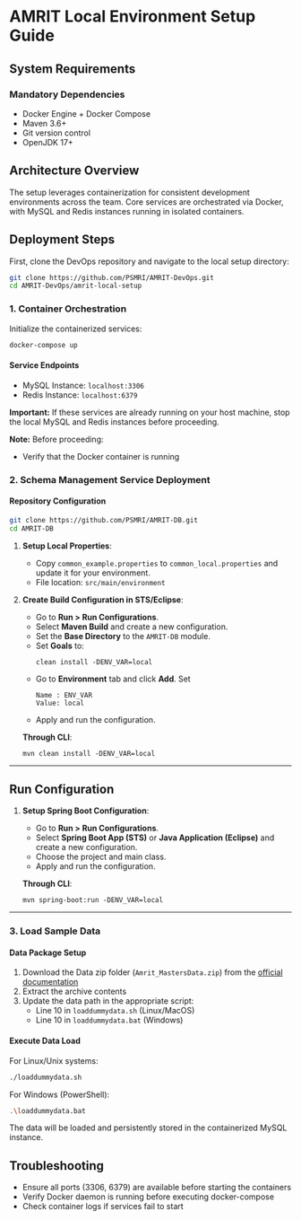 # AMRIT Local Environment Setup Guide

## System Requirements

### Mandatory Dependencies

- Docker Engine + Docker Compose
- Maven 3.6+
- Git version control
- OpenJDK 17+

## Architecture Overview

The setup leverages containerization for consistent development environments across the team. Core services are orchestrated via Docker, with MySQL and Redis instances running in isolated containers.

## Deployment Steps

First, clone the DevOps repository and navigate to the local setup directory:

```bash
git clone https://github.com/PSMRI/AMRIT-DevOps.git
cd AMRIT-DevOps/amrit-local-setup
```

### 1. Container Orchestration

Initialize the containerized services:

```bash
docker-compose up
```

#### Service Endpoints

- MySQL Instance: `localhost:3306`
- Redis Instance: `localhost:6379`

**Important:** If these services are already running on your host machine, stop the local MySQL and Redis instances before proceeding.

**Note:** Before proceeding:

- Verify that the Docker container is running
### 2. Schema Management Service Deployment

#### Repository Configuration

```bash
git clone https://github.com/PSMRI/AMRIT-DB.git
cd AMRIT-DB
```
1. **Setup Local Properties**:  
   - Copy `common_example.properties` to `common_local.properties` and update it for your environment.  
   - File location: `src/main/environment`  

2. **Create Build Configuration in STS/Eclipse**:  
   - Go to **Run > Run Configurations**.  
   - Select **Maven Build** and create a new configuration.  
   - Set the **Base Directory** to the `AMRIT-DB` module.  
   - Set **Goals** to:  
     ```
     clean install -DENV_VAR=local
     ```  
   - Go to **Environment** tab and click **Add**.  Set
     ```
     Name : ENV_VAR 
     Value: local
     ```
   - Apply and run the configuration.

   **Through CLI**:
      ```
      mvn clean install -DENV_VAR=local
     ```

---

## Run Configuration  

1. **Setup Spring Boot Configuration**:  
   - Go to **Run > Run Configurations**.  
   - Select **Spring Boot App (STS)** or **Java Application (Eclipse)** and create a new configuration.  
   - Choose the project and main class.  
   - Apply and run the configuration.  

   **Through CLI**:
      ```
      mvn spring-boot:run -DENV_VAR=local
     ```

---

### 3. Load Sample Data

#### Data Package Setup

1. Download the Data zip folder (`Amrit_MastersData.zip`) from the [official documentation](https://piramal-swasthya.gitbook.io/amrit/data-management/database-schema)
2. Extract the archive contents
3. Update the data path in the appropriate script:
   - Line 10 in `loaddummydata.sh` (Linux/MacOS)
   - Line 10 in `loaddummydata.bat` (Windows)

#### Execute Data Load

For Linux/Unix systems:

```bash
./loaddummydata.sh
```

For Windows (PowerShell):

```bash
.\loaddummydata.bat
```

The data will be loaded and persistently stored in the containerized MySQL instance.

## Troubleshooting

- Ensure all ports (3306, 6379) are available before starting the containers
- Verify Docker daemon is running before executing docker-compose
- Check container logs if services fail to start

